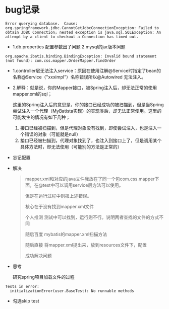 # bug记录

```
Error querying database.  Cause: org.springframework.jdbc.CannotGetJdbcConnectionException: Failed to obtain JDBC Connection; nested exception is java.sql.SQLException: An attempt by a client to checkout a Connection has timed out.
```

- 1.db.properties 配置参数出了问题	2.mysql的jar版本问题

```Invalid bound statement (not found):
org.apache.ibatis.binding.BindingException: Invalid bound statement (not found): com.css.mapper.OrderMapper.findOrder
```

- 1.controller层无法注入service：原因在使用注解@Service时指定了bean的名称@Service（"xxximpl"）名称错误所以@Autowired 无法注入。

- 2.解释：就是说，你的Mapper接口，被Spring注入后，却无法正常的使用mapper.xml的sql；

  ​       这里的Spring注入后的意思是，你的接口已经成功的被扫描到，但是当Spring尝试注入一个代理（MyBatista实现）的实现类后，却无法正常使用。这里的可能发生的情况有如下几种；

  1. 接口已经被扫描到，但是代理对象没有找到，即使尝试注入，也是注入一个错误的对象（可能就是null）
  2. 接口已经被扫描到，代理对象找到了，也注入到接口上了，但是调用某个具体方法时，却无法使用（可能别的方法是正常的）

- 忘记配置<property name="mapperLocations" value="classpath:mapper/*.xml" />

- 解决

  >mapper.xml和对应的java文件我放在了同一个包com.css.mapper下面，在@test中可以调用service层方法可以使用。
  >
  >但是在运行过程中则报上述错误。
  >
  >核心在于没有找到mapper.xml文件
  >
  >个人推测 测试中可以找到，运行则不行。说明两者查找的文件的方式不同
  >
  >随后百度   	mybatis的mapper.xml扫描方法			
  >
  >随后直接 将mapper.xml提出来，放到resources文件下，配置
  >
  ><property name="mapperLocations" value="classpath:mapper/*.xml" />
  >
  >成功解决问题

  

- 思考

  研究spring项目加载文件的过程

   

```
Tests in error: 
  initializationError(user.BaseTest): No runnable methods
```

- 勾选skip test





